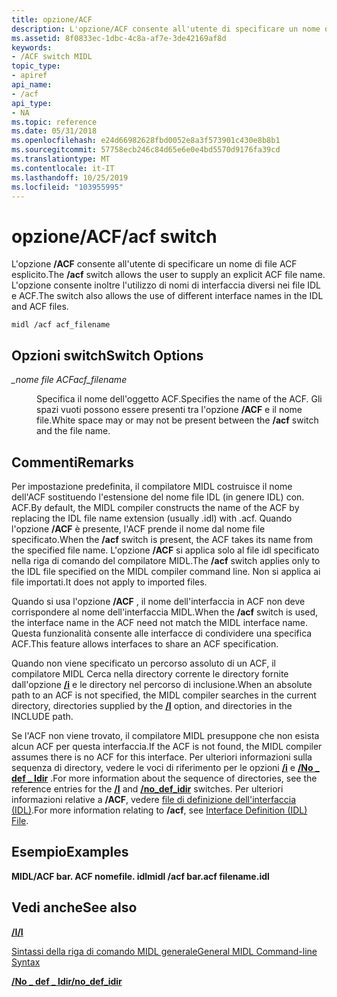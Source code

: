 ```yaml
---
title: opzione/ACF
description: L'opzione/ACF consente all'utente di specificare un nome di file ACF esplicito. L'opzione consente inoltre l'utilizzo di nomi di interfaccia diversi nei file IDL e ACF.
ms.assetid: 8f0833ec-1dbc-4c8a-af7e-3de42169af8d
keywords:
- /ACF switch MIDL
topic_type:
- apiref
api_name:
- /acf
api_type:
- NA
ms.topic: reference
ms.date: 05/31/2018
ms.openlocfilehash: e24d66982628fbd0052e8a3f573901c430e8b8b1
ms.sourcegitcommit: 57758ecb246c84d65e6e0e4bd5570d9176fa39cd
ms.translationtype: MT
ms.contentlocale: it-IT
ms.lasthandoff: 10/25/2019
ms.locfileid: "103955995"
---
```

# <a name="acf-switch"></a><span data-ttu-id="6ed81-105">opzione/ACF</span><span class="sxs-lookup"><span data-stu-id="6ed81-105">/acf switch</span></span>

<span data-ttu-id="6ed81-106">L'opzione **/ACF** consente all'utente di specificare un nome di file ACF esplicito.</span><span class="sxs-lookup"><span data-stu-id="6ed81-106">The **/acf** switch allows the user to supply an explicit ACF file name.</span></span> <span data-ttu-id="6ed81-107">L'opzione consente inoltre l'utilizzo di nomi di interfaccia diversi nei file IDL e ACF.</span><span class="sxs-lookup"><span data-stu-id="6ed81-107">The switch also allows the use of different interface names in the IDL and ACF files.</span></span>

``` syntax
midl /acf acf_filename
```

## <a name="switch-options"></a><span data-ttu-id="6ed81-108">Opzioni switch</span><span class="sxs-lookup"><span data-stu-id="6ed81-108">Switch Options</span></span>

<dl> <dt>

<span data-ttu-id="6ed81-109">*\_nome file ACF*</span><span class="sxs-lookup"><span data-stu-id="6ed81-109">*acf\_filename*</span></span> 
</dt> <dd>

<span data-ttu-id="6ed81-110">Specifica il nome dell'oggetto ACF.</span><span class="sxs-lookup"><span data-stu-id="6ed81-110">Specifies the name of the ACF.</span></span> <span data-ttu-id="6ed81-111">Gli spazi vuoti possono essere presenti tra l'opzione **/ACF** e il nome file.</span><span class="sxs-lookup"><span data-stu-id="6ed81-111">White space may or may not be present between the **/acf** switch and the file name.</span></span>

</dd> </dl>

## <a name="remarks"></a><span data-ttu-id="6ed81-112">Commenti</span><span class="sxs-lookup"><span data-stu-id="6ed81-112">Remarks</span></span>

<span data-ttu-id="6ed81-113">Per impostazione predefinita, il compilatore MIDL costruisce il nome dell'ACF sostituendo l'estensione del nome file IDL (in genere IDL) con. ACF.</span><span class="sxs-lookup"><span data-stu-id="6ed81-113">By default, the MIDL compiler constructs the name of the ACF by replacing the IDL file name extension (usually .idl) with .acf.</span></span> <span data-ttu-id="6ed81-114">Quando l'opzione **/ACF** è presente, l'ACF prende il nome dal nome file specificato.</span><span class="sxs-lookup"><span data-stu-id="6ed81-114">When the **/acf** switch is present, the ACF takes its name from the specified file name.</span></span> <span data-ttu-id="6ed81-115">L'opzione **/ACF** si applica solo al file idl specificato nella riga di comando del compilatore MIDL.</span><span class="sxs-lookup"><span data-stu-id="6ed81-115">The **/acf** switch applies only to the IDL file specified on the MIDL compiler command line.</span></span> <span data-ttu-id="6ed81-116">Non si applica ai file importati.</span><span class="sxs-lookup"><span data-stu-id="6ed81-116">It does not apply to imported files.</span></span>

<span data-ttu-id="6ed81-117">Quando si usa l'opzione **/ACF** , il nome dell'interfaccia in ACF non deve corrispondere al nome dell'interfaccia MIDL.</span><span class="sxs-lookup"><span data-stu-id="6ed81-117">When the **/acf** switch is used, the interface name in the ACF need not match the MIDL interface name.</span></span> <span data-ttu-id="6ed81-118">Questa funzionalità consente alle interfacce di condividere una specifica ACF.</span><span class="sxs-lookup"><span data-stu-id="6ed81-118">This feature allows interfaces to share an ACF specification.</span></span>

<span data-ttu-id="6ed81-119">Quando non viene specificato un percorso assoluto di un ACF, il compilatore MIDL Cerca nella directory corrente le directory fornite dall'opzione [**/i**](-i.md) e le directory nel percorso di inclusione.</span><span class="sxs-lookup"><span data-stu-id="6ed81-119">When an absolute path to an ACF is not specified, the MIDL compiler searches in the current directory, directories supplied by the [**/I**](-i.md) option, and directories in the INCLUDE path.</span></span>

<span data-ttu-id="6ed81-120">Se l'ACF non viene trovato, il compilatore MIDL presuppone che non esista alcun ACF per questa interfaccia.</span><span class="sxs-lookup"><span data-stu-id="6ed81-120">If the ACF is not found, the MIDL compiler assumes there is no ACF for this interface.</span></span> <span data-ttu-id="6ed81-121">Per ulteriori informazioni sulla sequenza di directory, vedere le voci di riferimento per le opzioni [**/i**](-i.md) e [**/No \_ def \_ Idir**](-no-def-idir.md) .</span><span class="sxs-lookup"><span data-stu-id="6ed81-121">For more information about the sequence of directories, see the reference entries for the [**/I**](-i.md) and [**/no\_def\_idir**](-no-def-idir.md) switches.</span></span> <span data-ttu-id="6ed81-122">Per ulteriori informazioni relative a **/ACF**, vedere [file di definizione dell'interfaccia (IDL)](interface-definition-idl-file.md).</span><span class="sxs-lookup"><span data-stu-id="6ed81-122">For more information relating to **/acf**, see [Interface Definition (IDL) File](interface-definition-idl-file.md).</span></span>

## <a name="examples"></a><span data-ttu-id="6ed81-123">Esempio</span><span class="sxs-lookup"><span data-stu-id="6ed81-123">Examples</span></span>

<span data-ttu-id="6ed81-124">**MIDL/ACF bar. ACF nomefile. idl**</span><span class="sxs-lookup"><span data-stu-id="6ed81-124">**midl /acf bar.acf filename.idl**</span></span>

## <a name="see-also"></a><span data-ttu-id="6ed81-125">Vedi anche</span><span class="sxs-lookup"><span data-stu-id="6ed81-125">See also</span></span>

<dl> <dt>

[<span data-ttu-id="6ed81-126">**/I**</span><span class="sxs-lookup"><span data-stu-id="6ed81-126">**/I**</span></span>](-i.md)
</dt> <dt>

[<span data-ttu-id="6ed81-127">Sintassi della riga di comando MIDL generale</span><span class="sxs-lookup"><span data-stu-id="6ed81-127">General MIDL Command-line Syntax</span></span>](general-midl-command-line-syntax.md)
</dt> <dt>

[<span data-ttu-id="6ed81-128">**/No \_ def \_ Idir**</span><span class="sxs-lookup"><span data-stu-id="6ed81-128">**/no\_def\_idir**</span></span>](-no-def-idir.md)
</dt> </dl>

 

 




